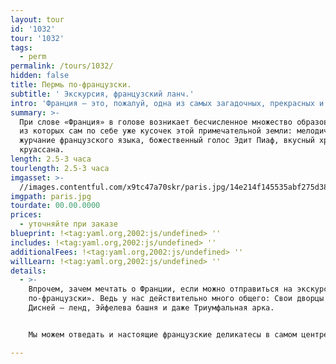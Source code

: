 ```yaml
---
layout: tour
id: '1032'
tour: '1032'
tags:
  - perm
permalink: /tours/1032/
hidden: false
title: Пермь по-французски.
subtitle: ' Экскурсия, французский ланч.'
intro: 'Франция – это, пожалуй, одна из самых загадочных, прекрасных и желанных стран.'
summary: >-
  При слове «Франция» в голове возникает бесчисленное множество образов, каждый
  из которых сам по себе уже кусочек этой примечательной земли: мелодичное
  журчание французского языка, божественный голос Эдит Пиаф, вкусный хруст
  круассана.
length: 2.5-3 часа
tourlength: 2.5-3 часа
imgasset: >-
  //images.contentful.com/x9tc47a70skr/paris.jpg/14e214f145535abf275d38e2a11363d9/paris.jpg
imgpath: paris.jpg
tourdate: 00.00.0000
prices:
  - уточняйте при заказе
blueprint: !<tag:yaml.org,2002:js/undefined> ''
includes: !<tag:yaml.org,2002:js/undefined> ''
additionalFees: !<tag:yaml.org,2002:js/undefined> ''
willLearn: !<tag:yaml.org,2002:js/undefined> ''
details:
  - >-
    Впрочем, зачем мечтать о Франции, если можно отправиться на экскурсию «Пермь
    по-французски». Ведь у нас действительно много общего: Свои дворцы и замки,
    Дисней – ленд, Эйфелева башня и даже Триумфальная арка.


    Мы можем отведать и настоящие французские деликатесы в самом центре Перми.

---
```

